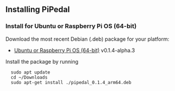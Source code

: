 ## Installing PiPedal

### Install for Ubuntu or Raspberry Pi OS (64-bit)

Download the most recent Debian (.deb) package for your platform:

- [Ubuntu or Raspberry Pi OS (64-bit)](https://github.com/rerdavies/pipedal/releases/download/v0.1.4-alpha.3/pipedal_0.1.4_arm64.deb) v0.1.4-alpha.3

Install the package by running 

```
  sudo apt update
  cd ~/Downloads  
  sudo apt-get install ./pipedal_0.1.4_arm64.deb
```
